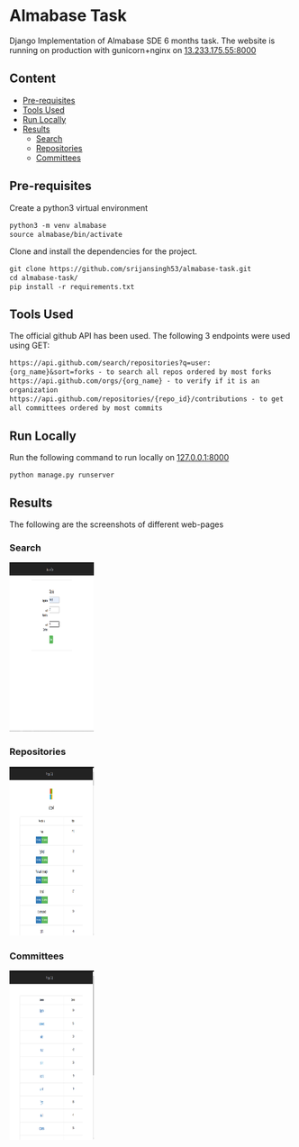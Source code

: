 # Almabase Task
Django Implementation of Almabase SDE 6 months task. The website is running on production with gunicorn+nginx on [13.233.175.55:8000](http://13.233.175.55:8000)

## Content

- [Pre-requisites](https://github.com/srijansingh53/almaabse-task#pre-requisites)
- [Tools Used](https://github.com/srijansingh53/almaabse-task#tools-used)
- [Run Locally](https://github.com/srijansingh53/almaabse-task#run-locally)
- [Results](https://github.com/srijansingh53/IP_project#results)
    - [Search](https://github.com/srijansingh53/IP_project#search)
    - [Repositories](https://github.com/srijansingh53/IP_project#repositories)
    - [Committees](https://github.com/srijansingh53/IP_project#committees)


## Pre-requisites

Create a python3 virtual environment
```
python3 -m venv almabase
source almabase/bin/activate
``` 
Clone and install the dependencies for the project.
```
git clone https://github.com/srijansingh53/almabase-task.git
cd almabase-task/
pip install -r requirements.txt
```

## Tools Used
The official github API has been used. The following 3 endpoints were used using GET:
```
https://api.github.com/search/repositories?q=user:{org_name}&sort=forks - to search all repos ordered by most forks
https://api.github.com/orgs/{org_name} - to verify if it is an organization
https://api.github.com/repositories/{repo_id}/contributions - to get all committees ordered by most commits
```

## Run Locally

Run the following command to run locally on [127.0.0.1:8000](http://127.0.0.1:8000)
```
python manage.py runserver
```

## Results
The following are the screenshots of different web-pages

### Search

<img src="/outputs/search.png"  width="150" height="300">


### Repositories

<img src="/outputs/repo.png"  width="150" height="300">

### Committees

<img src="/outputs/commits.png"  width="150" height="300">


